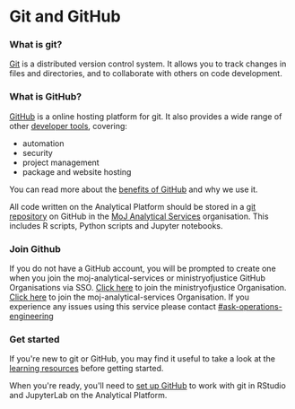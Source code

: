 # Git and GitHub

### What is git?

[Git](https://git-scm.com/) is a distributed version control system. It allows you to track changes in files and directories, and to collaborate with others on code development.

### What is GitHub?

[GitHub](https://github.com) is a online hosting platform for git. It also provides a wide range of other [developer tools](https://github.com/features), covering:

- automation
- security
- project management
- package and website hosting

You can read more about the [benefits of GitHub](../annexes.html#benefits-of-using-github) and why we use it.

All code written on the Analytical Platform should be stored in a [git repository](create-project.html) on GitHub in the [MoJ Analytical Services](organisation-management.html) organisation. This includes R scripts, Python scripts and Jupyter notebooks.

### Join Github

If you do not have a GitHub account, you will be prompted to create one when you join the moj-analytical-services or ministryofjustice GitHub Organisations via SSO. [Click here](https://github.com/orgs/ministryofjustice/sso) to join the ministryofjustice Organisation. [Click here](https://github.com/orgs/moj-analytical-services/sso) to join the moj-analytical-services Organisation. If you experience any issues using this service please contact [#ask-operations-engineering](https://mojdt.slack.com/archives/C01BUKJSZD4)

### Get started

If you're new to git or GitHub, you may find it useful to take a look at the [learning resources](learning-resources.html) before getting started.

When you're ready, you'll need to [set up GitHub](set-up-github.html) to work with git in RStudio and JupyterLab on the Analytical Platform.
